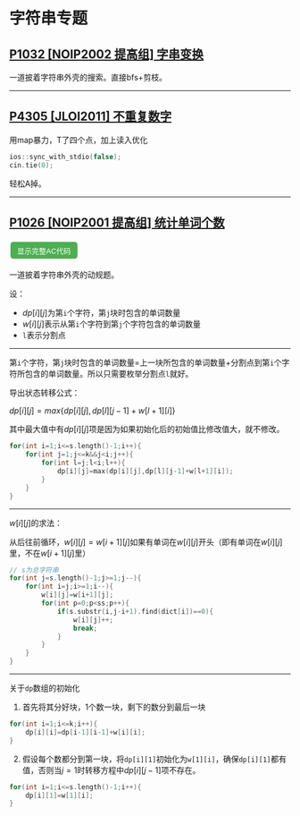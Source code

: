 <style>
    button {
        background-color: #4CAF50; /* 背景色 */
        border: none; /* 边框大小 */
        color: white; /* 文字颜色 */
        padding: 5px 10px; /* 内边距 */
        text-align: center; /* 文字居中 */
        text-decoration: none; /* 文字下划线 */
        display: inline-block; /* 显示方式 */
        font-size: 13px; /* 字体大小 */
        margin: 4px 2px; /* 外边距 */
        cursor: pointer; /* 鼠标指针样式 */
        width: 120px; /* 设置按钮宽度为100像素 */
        height: 30px;
        border-radius: 5px;
    }
</style>
<script>
    function a(){
        if(document.getElementById("code").style.display=="none"){
            document.getElementById("code").style.display="flex";
            document.getElementById("aa").style.display="flex";
            document.getElementById("btn").innerHTML="隐藏完整AC代码";
        }
        else{
            document.getElementById("code").style.display="none";
            document.getElementById("aa").style.display="none";
            document.getElementById("btn").innerHTML="显示完整AC代码";
        }
    }
</script>
# 字符串专题
## [P1032 [NOIP2002 提高组] 字串变换](https://www.luogu.com.cn/problem/P1032)
一道披着字符串外壳的搜索。直接bfs+剪枝。

***

## [P4305 [JLOI2011] 不重复数字](https://www.luogu.com.cn/problem/P4305)
用map暴力，T了四个点，加上读入优化
```c++
ios::sync_with_stdio(false);
cin.tie(0);
```
轻松A掉。

***

## [P1026 [NOIP2001 提高组] 统计单词个数](https://www.luogu.com.cn/problem/P1026)
<button type="button" id="btn" onclick="a()">显示完整AC代码</button>
<div id="code" style="display:none">
<div class="language-c++ highlighter-rouge"><div class="highlight"><pre class="highlight"><code><span class="cp">#include</span><span class="cpf">&lt;iostream&gt;</span><span class="cp">
#include</span><span class="cpf">&lt;string&gt;</span><span class="cp">
#include</span><span class="cpf">&lt;cstring&gt;</span><span class="cp">
#include</span><span class="cpf">&lt;algorithm&gt;</span><span class="cp">
#include</span><span class="cpf">&lt;cstdio&gt;</span><span class="cp">
#include</span><span class="cpf">&lt;cmath&gt;</span><span class="cp">
#include</span><span class="cpf">&lt;vector&gt;</span><span class="cp">
#include</span><span class="cpf">&lt;queue&gt;</span><span class="cp">
#include</span><span class="cpf">&lt;map&gt;</span><span class="cp">
</span><span class="k">using</span> <span class="k">namespace</span> <span class="n">std</span><span class="p">;</span>

<span class="kt">int</span> <span class="n">w</span><span class="p">[</span><span class="mi">210</span><span class="p">][</span><span class="mi">210</span><span class="p">],</span><span class="n">dp</span><span class="p">[</span><span class="mi">210</span><span class="p">][</span><span class="mi">50</span><span class="p">];</span>
<span class="kt">int</span> <span class="n">p</span><span class="p">,</span><span class="n">k</span><span class="p">,</span><span class="n">ss</span><span class="p">;</span>

<span class="kt">int</span> <span class="nf">main</span><span class="p">(){</span>
    <span class="n">string</span> <span class="n">temp</span><span class="p">,</span><span class="n">s</span><span class="p">;</span>
    <span class="n">cin</span><span class="o">&gt;&gt;</span><span class="n">p</span><span class="o">&gt;&gt;</span><span class="n">k</span><span class="p">;</span>
    <span class="n">s</span><span class="o">+=</span><span class="sc">'0'</span><span class="p">;</span>
    <span class="k">for</span><span class="p">(</span><span class="kt">int</span> <span class="n">i</span><span class="o">=</span><span class="mi">0</span><span class="p">;</span><span class="n">i</span><span class="o">&lt;</span><span class="n">p</span><span class="p">;</span><span class="n">i</span><span class="o">++</span><span class="p">){</span>
        <span class="n">cin</span><span class="o">&gt;&gt;</span><span class="n">temp</span><span class="p">;</span>
        <span class="n">s</span><span class="o">+=</span><span class="n">temp</span><span class="p">;</span>
    <span class="p">}</span>
    <span class="n">cin</span><span class="o">&gt;&gt;</span><span class="n">ss</span><span class="p">;</span>
    <span class="n">string</span> <span class="n">dict</span><span class="p">[</span><span class="n">ss</span><span class="o">+</span><span class="mi">10</span><span class="p">];</span>
    <span class="k">for</span><span class="p">(</span><span class="kt">int</span> <span class="n">i</span><span class="o">=</span><span class="mi">0</span><span class="p">;</span><span class="n">i</span><span class="o">&lt;</span><span class="n">ss</span><span class="p">;</span><span class="n">i</span><span class="o">++</span><span class="p">){</span>
        <span class="n">cin</span><span class="o">&gt;&gt;</span><span class="n">dict</span><span class="p">[</span><span class="n">i</span><span class="p">];</span>
    <span class="p">}</span>

    <span class="k">for</span><span class="p">(</span><span class="kt">int</span> <span class="n">j</span><span class="o">=</span><span class="n">s</span><span class="p">.</span><span class="n">length</span><span class="p">()</span><span class="o">-</span><span class="mi">1</span><span class="p">;</span><span class="n">j</span><span class="o">&gt;=</span><span class="mi">1</span><span class="p">;</span><span class="n">j</span><span class="o">--</span><span class="p">){</span>
        <span class="k">for</span><span class="p">(</span><span class="kt">int</span> <span class="n">i</span><span class="o">=</span><span class="n">j</span><span class="p">;</span><span class="n">i</span><span class="o">&gt;=</span><span class="mi">1</span><span class="p">;</span><span class="n">i</span><span class="o">--</span><span class="p">){</span>
            <span class="n">w</span><span class="p">[</span><span class="n">i</span><span class="p">][</span><span class="n">j</span><span class="p">]</span><span class="o">=</span><span class="n">w</span><span class="p">[</span><span class="n">i</span><span class="o">+</span><span class="mi">1</span><span class="p">][</span><span class="n">j</span><span class="p">];</span>
            <span class="k">for</span><span class="p">(</span><span class="kt">int</span> <span class="n">p</span><span class="o">=</span><span class="mi">0</span><span class="p">;</span><span class="n">p</span><span class="o">&lt;</span><span class="n">ss</span><span class="p">;</span><span class="n">p</span><span class="o">++</span><span class="p">){</span>
                <span class="k">if</span><span class="p">(</span><span class="n">s</span><span class="p">.</span><span class="n">substr</span><span class="p">(</span><span class="n">i</span><span class="p">,</span><span class="n">j</span><span class="o">-</span><span class="n">i</span><span class="o">+</span><span class="mi">1</span><span class="p">).</span><span class="n">find</span><span class="p">(</span><span class="n">dict</span><span class="p">[</span><span class="n">p</span><span class="p">])</span><span class="o">==</span><span class="mi">0</span><span class="p">){</span>
                    <span class="n">w</span><span class="p">[</span><span class="n">i</span><span class="p">][</span><span class="n">j</span><span class="p">]</span><span class="o">++</span><span class="p">;</span>
                    <span class="k">break</span><span class="p">;</span>
                <span class="p">}</span>
            <span class="p">}</span>
            
        <span class="p">}</span>
    <span class="p">}</span>
    
    <span class="k">for</span><span class="p">(</span><span class="kt">int</span> <span class="n">i</span><span class="o">=</span><span class="mi">1</span><span class="p">;</span><span class="n">i</span><span class="o">&lt;=</span><span class="n">k</span><span class="p">;</span><span class="n">i</span><span class="o">++</span><span class="p">){</span>
        <span class="n">dp</span><span class="p">[</span><span class="n">i</span><span class="p">][</span><span class="n">i</span><span class="p">]</span><span class="o">=</span><span class="n">dp</span><span class="p">[</span><span class="n">i</span><span class="o">-</span><span class="mi">1</span><span class="p">][</span><span class="n">i</span><span class="o">-</span><span class="mi">1</span><span class="p">]</span><span class="o">+</span><span class="n">w</span><span class="p">[</span><span class="n">i</span><span class="p">][</span><span class="n">i</span><span class="p">];</span>
    <span class="p">}</span>
    <span class="k">for</span><span class="p">(</span><span class="kt">int</span> <span class="n">i</span><span class="o">=</span><span class="mi">1</span><span class="p">;</span><span class="n">i</span><span class="o">&lt;=</span><span class="n">s</span><span class="p">.</span><span class="n">length</span><span class="p">()</span><span class="o">-</span><span class="mi">1</span><span class="p">;</span><span class="n">i</span><span class="o">++</span><span class="p">){</span>
        <span class="n">dp</span><span class="p">[</span><span class="n">i</span><span class="p">][</span><span class="mi">1</span><span class="p">]</span><span class="o">=</span><span class="n">w</span><span class="p">[</span><span class="mi">1</span><span class="p">][</span><span class="n">i</span><span class="p">];</span>
    <span class="p">}</span>
    <span class="k">for</span><span class="p">(</span><span class="kt">int</span> <span class="n">i</span><span class="o">=</span><span class="mi">1</span><span class="p">;</span><span class="n">i</span><span class="o">&lt;=</span><span class="n">s</span><span class="p">.</span><span class="n">length</span><span class="p">()</span><span class="o">-</span><span class="mi">1</span><span class="p">;</span><span class="n">i</span><span class="o">++</span><span class="p">){</span>
        <span class="k">for</span><span class="p">(</span><span class="kt">int</span> <span class="n">j</span><span class="o">=</span><span class="mi">1</span><span class="p">;</span><span class="n">j</span><span class="o">&lt;=</span><span class="n">k</span><span class="o">&amp;&amp;</span><span class="n">j</span><span class="o">&lt;</span><span class="n">i</span><span class="p">;</span><span class="n">j</span><span class="o">++</span><span class="p">){</span>
            <span class="k">for</span><span class="p">(</span><span class="kt">int</span> <span class="n">l</span><span class="o">=</span><span class="n">j</span><span class="p">;</span><span class="n">l</span><span class="o">&lt;</span><span class="n">i</span><span class="p">;</span><span class="n">l</span><span class="o">++</span><span class="p">){</span>
                <span class="n">dp</span><span class="p">[</span><span class="n">i</span><span class="p">][</span><span class="n">j</span><span class="p">]</span><span class="o">=</span><span class="n">max</span><span class="p">(</span><span class="n">dp</span><span class="p">[</span><span class="n">i</span><span class="p">][</span><span class="n">j</span><span class="p">],</span><span class="n">dp</span><span class="p">[</span><span class="n">l</span><span class="p">][</span><span class="n">j</span><span class="o">-</span><span class="mi">1</span><span class="p">]</span><span class="o">+</span><span class="n">w</span><span class="p">[</span><span class="n">l</span><span class="o">+</span><span class="mi">1</span><span class="p">][</span><span class="n">i</span><span class="p">]);</span>
            <span class="p">}</span>
        <span class="p">}</span>
    <span class="p">}</span>
    <span class="n">cout</span><span class="o">&lt;&lt;</span><span class="n">dp</span><span class="p">[</span><span class="n">s</span><span class="p">.</span><span class="n">length</span><span class="p">()</span><span class="o">-</span><span class="mi">1</span><span class="p">][</span><span class="n">k</span><span class="p">];</span>
<span class="p">}</span>
</code></pre></div></div>
</div>
<div id="aa" style="display:none">
<a onclick="a()">收起</a>
</div>
一道披着字符串外壳的动规题。

设：
- $dp[i][j]$为第`i`个字符，第`j`块时包含的单词数量
- $w[i][j]$表示从第`i`个字符到第`j`个字符包含的单词数量
- `l`表示分割点

***

第`i`个字符，第`j`块时包含的单词数量=上一块所包含的单词数量+分割点到第`i`个字符所包含的单词数量。所以只需要枚举分割点`l`就好。

导出状态转移公式：

$dp[i][j]=max\{dp[i][j],dp[l][j-1]+w[l+1][i]\}$

其中最大值中有$dp[i][j]$项是因为如果初始化后的初始值比修改值大，就不修改。
```c++
for(int i=1;i<=s.length()-1;i++){
    for(int j=1;j<=k&&j<i;j++){
        for(int l=j;l<i;l++){
            dp[i][j]=max(dp[i][j],dp[l][j-1]+w[l+1][i]);
        }
    }
}
```

***

$w[i][j]$的求法：

从后往前循环，$w[i][j]=w[i+1][j]$如果有单词在$w[i][j]$开头（即有单词在$w[i][j]$里，不在$w[i+1][j]$里）
```C++
// s为总字符串
for(int j=s.length()-1;j>=1;j--){
    for(int i=j;i>=1;i--){
        w[i][j]=w[i+1][j];
        for(int p=0;p<ss;p++){
            if(s.substr(i,j-i+1).find(dict[i])==0){
                w[i][j]++;
                break;
            }
        }  
    }
}
```

***

关于`dp`数组的初始化
1. 首先将其分好块，1个数一块，剩下的数分到最后一块
```c++
for(int i=1;i<=k;i++){
    dp[i][i]=dp[i-1][i-1]+w[i][i];
}
```
2. 假设每个数都分到第一块，将`dp[i][1]`初始化为`w[1][i]`，确保`dp[i][1]`都有值，否则当$j=1$时转移方程中$dp[i][j-1]$项不存在。
```c++
for(int i=1;i<=s.length()-1;i++){
    dp[i][1]=w[1][i];
}
```
